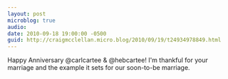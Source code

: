 ```yaml
---
layout: post
microblog: true
audio: 
date: 2010-09-18 19:00:00 -0500
guid: http://craigmcclellan.micro.blog/2010/09/19/t24934978849.html
---
```

Happy Anniversary @carlcartee &amp; @hebcartee! I'm thankful for your marriage and the example it sets for our soon-to-be marriage.
